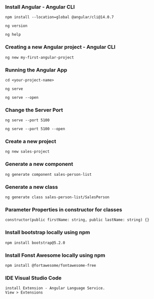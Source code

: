 ### Install Angular - Angular CLI
``` 
npm install --location=global @angular/cli@14.0.7

ng version

ng help

```

### Creating a new Angular project - Angular CLI
``` 
ng new my-first-angular-project

```

### Running the Angular App
``` 
cd <your-project-name>

ng serve

ng serve --open

```

### Change the Server Port
``` 
ng serve --port 5100

ng serve --port 5100 --open

```

### Create a new project
```
ng new sales-project

```
### Generate a new component
```
ng generate component sales-person-list

```

### Generate a new class
```
ng generate class sales-person-list/SalesPerson

```

### Parameter Properties in constructor for classes
```
constructor(public firstName: string, public lastName: string) {}
```

### Install bootstrap locally using npm
```
npm install bootstrap@5.2.0
```

### Install Fonst Awesome locally using npm
```
npm install @fortawesome/fontawesome-free
```

### IDE Visual Studio Code
```
install Extension - Angular Language Service.
View > Extensions
```